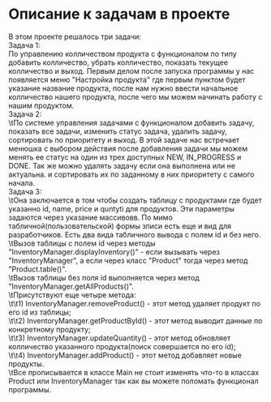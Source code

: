 # Описание к задачам в проекте
В этом проекте решалось три задачи:  
Задача 1:  
    По управлению колличеством продукта с функционалом по типу добавить колличество, убрать колличество, показать текущее колличество и выход. Первым делом после запуска программы у нас появляется меню "Настройка продукта" где первым пунктом будет указание название продукта, после нам нужно ввести начальное колличество нашего продукта, после чего мы можем начинать работу с нашим продуктом.  
Задача 2:  
  \tПо системе управления задачами с функционалом добавить задачу, показать все задачи, изменить статус задача, удалить задачу, сортировать по приоритету и выход. В этой задаче нас встречает менюшка с выбором действия после добавления задачи мы можем менять ее статус на один из трех доступных NEW, IN_PROGRESS и DONE. Так же можно удалять задачу если она выполнена или не актуальна. и сортировать их по заданному в них приоритету с самого начала.  
Задача 3:  
  \tОна заключается в том чтобы создать таблицу с продуктами где будет указанно id, name, price и quntyti для продуктов. Эти параметры задаются через указание массивовв. По мимо табличной(пользовательской) формы зписи есть еще и вид для разработчиков. Есть два вида табличного вывода с полем id и без него.  
  \tВызов таблицы с полем id через методы "InventoryManager.displayInventory()" - если вызывать через "InventoryManager", а если через класс "Product" тогда через метод "Product.table()".  
  \tВызов таблицы без поля id выполняется через метод "InventoryManager.getAllProducts()".  
  \tПрисутствуют еще четыре метода:  
    \t\t1) InventoryManager.removeProduct() - этот метод удаляет продукт по его id из таблицы;  
    \t\t2) InventoryManager.getProductById() - этот метод выводит данные по конкретному продукту;  
    \t\t3) InventoryManager.updateQuantity() - этот метод обновляет колличество указанного продукта(поиск совершается по его id);  
    \t\t4) InventoryManager.addProduct() - этот метод добавляет новые продукты.  
  \tВсе прописывается в классе Main не стоит изменять что-то в классах Product или InventoryManager так как вы можете поломать функционал программы.  
